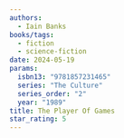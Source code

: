 ```yaml
---
authors:
  - Iain Banks
books/tags:
  - fiction
  - science-fiction
date: 2024-05-19
params:
  isbn13: "9781857231465"
  series: "The Culture"
  series_order: "2"
  year: "1989"
title: The Player Of Games
star_rating: 5
---
```


<!--more-->
